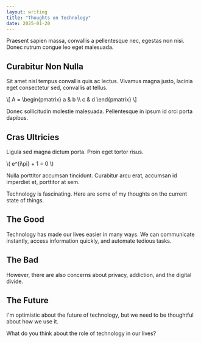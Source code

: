 ```yaml
---
layout: writing
title: "Thoughts on Technology"
date: 2025-01-20
---
```


Praesent sapien massa, convallis a pellentesque nec, egestas non nisi. Donec rutrum congue leo eget malesuada.

## Curabitur Non Nulla

Sit amet nisl tempus convallis quis ac lectus. Vivamus magna justo, lacinia eget consectetur sed, convallis at tellus.

\\[
A = \\begin{pmatrix} a & b \\\\ c & d \\end{pmatrix}
\\]

Donec sollicitudin molestie malesuada. Pellentesque in ipsum id orci porta dapibus.

## Cras Ultricies

Ligula sed magna dictum porta. Proin eget tortor risus.

\\( e^{i\\pi} + 1 = 0 \\)

Nulla porttitor accumsan tincidunt. Curabitur arcu erat, accumsan id imperdiet et, porttitor at sem.

Technology is fascinating. Here are some of my thoughts on the current state of things.

## The Good

Technology has made our lives easier in many ways. We can communicate instantly, access information quickly, and automate tedious tasks.

## The Bad

However, there are also concerns about privacy, addiction, and the digital divide.

## The Future

I'm optimistic about the future of technology, but we need to be thoughtful about how we use it.

What do you think about the role of technology in our lives? 